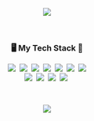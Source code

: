 <p align="center">
  <img src="https://cocky-hypatia-13b9e9.netlify.app/nametag.svg">
</p>
<br>
<h3 align="center">🖥 My Tech Stack 🔨</h3>
<p align="center">
  <img src="https://img.shields.io/badge/Python-3776AB?style=flat-square&logo=Python&logoColor=white"/>&nbsp 
  <img src="https://img.shields.io/badge/C++-00599C?style=flat-square&logo=C%2B%2B&logoColor=white"/>&nbsp
  <img src="https://img.shields.io/badge/C-A8B9CC?style=flat-square&logo=C&logoColor=white"/>&nbsp 
  <img src="https://img.shields.io/badge/Java-007396?style=flat-square&logo=Java&logoColor=white"/>&nbsp
  <img src="https://img.shields.io/badge/AWS-232F3E?style=flat-square&logo=AmazonAWS&logoColor=white"/>&nbsp
  <img src="https://img.shields.io/badge/Node.js-339933?style=flat-square&logo=Node.js&logoColor=white"/>&nbsp
  <img src="https://img.shields.io/badge/MySQL-4479A1?style=flat-square&logo=MySQL&logoColor=white"/>
  <br>
  <img src="https://img.shields.io/badge/HTML-E34F26?style=flat-square&logo=HTML5&logoColor=white"/>&nbsp
  <img src="https://img.shields.io/badge/CSS-1572B6?style=flat-square&logo=css3&logoColor=white"/>&nbsp 
  <img src="https://img.shields.io/badge/SCSS-CC6699?style=flat-square&logo=sass&logoColor=white"/>&nbsp 
  <img src="https://img.shields.io/badge/JavaScript-F7DF1E?style=flat-square&logo=javaScript&logoColor=white"/>&nbsp 
  <!--<img src="https://img.shields.io/badge/TypeScript-3178C6?style=flat-square&logo=TypeScript&logoColor=white"/>&nbsp 
  <img src="https://img.shields.io/badge/React-61DAFB?style=flat-square&logo=React&logoColor=white"/>&nbsp 
  <img src="https://img.shields.io/badge/Vue.js-4FC08D?style=flat-square&logo=Vue.js&logoColor=white"/>
  &nbsp-->
   
</p>
<br>
<p align="center">
<a href="https://hits.seeyoufarm.com">
  <img src="https://hits.seeyoufarm.com/api/count/incr/badge.svg?url=https%3A%2F%2Fgithub.com%2Fyb8350&count_bg=%23AFBFFF&title_bg=%23787878&icon=github.svg&icon_color=%23FFFFFF&title=hits&edge_flat=false"/>
</a>
</p>
